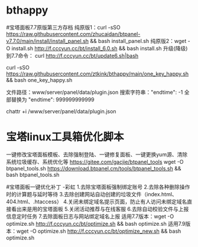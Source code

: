 # bthappy
#宝塔面板7.7原版第三方存档
纯原版1：curl -sSO https://raw.githubusercontent.com/zhucaidan/btpanel-v7.7.0/main/install/install_panel.sh && bash install_panel.sh
纯原版2：wget -O install.sh http://f.cccyun.cc/bt/install_6.0.sh && bash install.sh
升级(降级)到7.7命令： curl http://f.cccyun.cc/bt/update6.sh|bash

<!--宝塔7.7原版一键开心脚本-->
curl -sSO https://raw.githubusercontent.com/ztkink/bthappy/main/one_key_happy.sh && bash one_key_happy.sh

<!--手动解锁宝塔所有付费插件为永不过期-->
文件路径：www/server/panel/data/plugin.json
搜索字符串："endtime": -1 全部替换为 "endtime": 999999999999
<!--手动阻止解锁插件后自动修复为免费版-->
chattr +i /www/server/panel/data/plugin.json

# 宝塔linux工具箱优化脚本
一键修改宝塔面板模板、去除强制登陆、一键修复面板、一键更换yum源、清除系统垃圾缓存、系统优化等
https://gitee.com/gacjie/btpanel_tools
wget -O btpanel_tools.sh https://download.btpanel.cm/tools/btpanel_tools.sh && bash btpanel_tools.sh

#宝塔面板一键优化补丁 -彩虹
1.去除宝塔面板强制绑定账号
2.去除各种删除操作时的计算题与延时等待
3.去除创建网站自动创建的垃圾文件（index.html、404.html、.htaccess）
4.关闭未绑定域名提示页面，防止有人访问未绑定域名直接看出来是用的宝塔面板
5.关闭活动推荐与在线客服
6.去除自动校验文件与上报信息定时任务
7.去除面板日志与网站绑定域名上报
适用7.7版本：wget -O optimize.sh http://f.cccyun.cc/bt/optimize.sh && bash optimize.sh
适用7.9版本：wget -O optimize.sh http://f.cccyun.cc/bt/optimize_new.sh && bash optimize.sh
